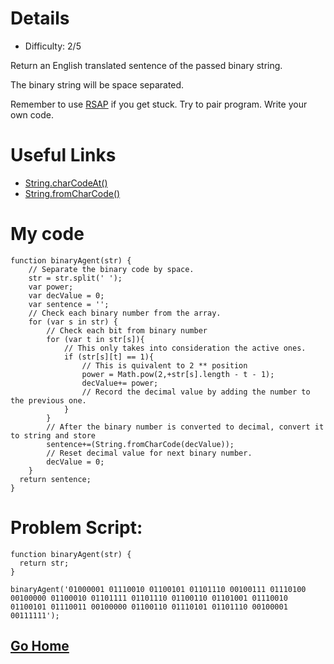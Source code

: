 # Details

* Difficulty: 2/5

Return an English translated sentence of the passed binary string.

The binary string will be space separated.

Remember to use [RSAP](http://www.freecodecamp.com/field-guide/how-do-i-get-help-when-I-get-stuck) if you get stuck. Try to pair program. Write your own code.

# Useful Links

* [String.charCodeAt()](https://developer.mozilla.org/en-US/docs/Web/JavaScript/Reference/Global_Objects/String/charCodeAt)
* [String.fromCharCode()](https://developer.mozilla.org/en-US/docs/Web/JavaScript/Reference/Global_Objects/String/fromCharCode)

# My code

```
function binaryAgent(str) {
	// Separate the binary code by space.
    str = str.split(' ');
    var power;
    var decValue = 0;
    var sentence = '';
    // Check each binary number from the array.
    for (var s in str) {
        // Check each bit from binary number
        for (var t in str[s]){
            // This only takes into consideration the active ones.
            if (str[s][t] == 1){
            	// This is quivalent to 2 ** position
                power = Math.pow(2,+str[s].length - t - 1);
                decValue+= power;
                // Record the decimal value by adding the number to the previous one.
            }
        }
        // After the binary number is converted to decimal, convert it to string and store
        sentence+=(String.fromCharCode(decValue));
        // Reset decimal value for next binary number.
        decValue = 0;
    }
  return sentence;
}
```
# Problem Script:

```
function binaryAgent(str) {
  return str;
}

binaryAgent('01000001 01110010 01100101 01101110 00100111 01110100 00100000 01100010 01101111 01101110 01100110 01101001 01110010 01100101 01110011 00100000 01100110 01110101 01101110 00100001 00111111');
```
## [Go Home](https://github.com/Rafase282/My-FreeCodeCamp-Code/wiki)